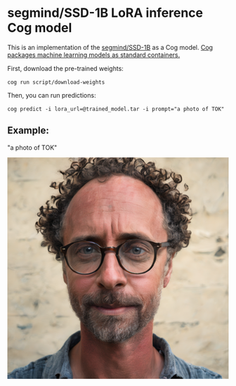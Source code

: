 # segmind/SSD-1B LoRA inference Cog model

This is an implementation of the [segmind/SSD-1B](https://huggingface.co/segmind/SSD-1B) as a Cog model. [Cog packages machine learning models as standard containers.](https://github.com/replicate/cog)

First, download the pre-trained weights:

    cog run script/download-weights

Then, you can run predictions:

    cog predict -i lora_url=@trained_model.tar -i prompt="a photo of TOK"

## Example:

"a photo of TOK"

![alt text](output.png)